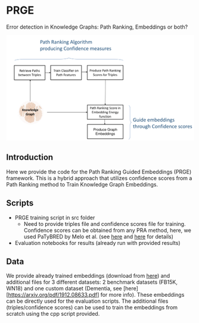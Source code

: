 # PRGE
Error detection in Knowledge Graphs: Path Ranking, Embeddings or both?

![alt text](https://github.com/RomFas/PRGE/blob/master/img/PRGE.png "PRGE Framework")

## Introduction
Here we provide the code for the Path Ranking Guided Embeddings (PRGE) framework. This is a hybrid approach that utilizes confidence scores from a Path Ranking method to Train Knowledge Graph Embeddings. 

## Scripts
- PRGE training script in src folder
  - Need to provide triples file and confidence scores file for training. Confidence scores can be obtained from any PRA method, here, we used PaTyBRED by Melo et al. (see [here](https://github.com/aolimelo/kged) and [here](https://dl.acm.org/doi/10.1145/3148011.3148033) for details)
- Evaluation notebooks for results (already run with provided results)

## Data
We provide already trained embeddings (download from [here](https://owncloud.skel.iit.demokritos.gr/index.php/s/Ba1z5YvtBGKGijj)) and additional files for 3 different datasets: 2 benchmark datasets (FB15K, WN18) and one custom dataset (Dementia, see [here][https://arxiv.org/pdf/1912.08633.pdf] for more info). These embeddings can be directly used for the evaluation scripts. The additional files (triples/confidence scores) can be used to train the embeddings from scratch using the cpp script provided.  

